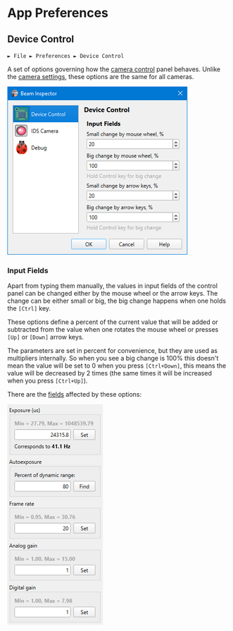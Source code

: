 # App Preferences

## Device Control

```
► File ► Preferences ► Device Control
```

A set of options governing how the [camera control](./cam_control.md) panel behaves. Unlike the [camera settings](./cam_settings_hard.md), these options are the same for all cameras.

![Screenshot](./img/app_settings_hard.png)

### Input Fields

Apart from typing them manually, the values in input fields of the control panel can be changed either by the mouse wheel or the arrow keys. The change can be either small or big, the big change happens when one holds the `[Ctrl]` key. 

These options define a percent of the current value that will be added or subtracted from the value when one rotates the mouse wheel or presses `[Up]` or `[Down]` arrow keys.

The parameters are set in percent for convenience, but they are used as multipliers internally. So when you see a big change is 100% this doesn't mean the value will be set to 0 when you press `[Ctrl+Down]`, this means the value will be decreased by 2 times (the same times it will be increased when you press `[Ctrl+Up]`).

There are the [fields](./cam_control.md) affected by these options:

![Screenshot](./img/cam_control.png)

&nbsp;
